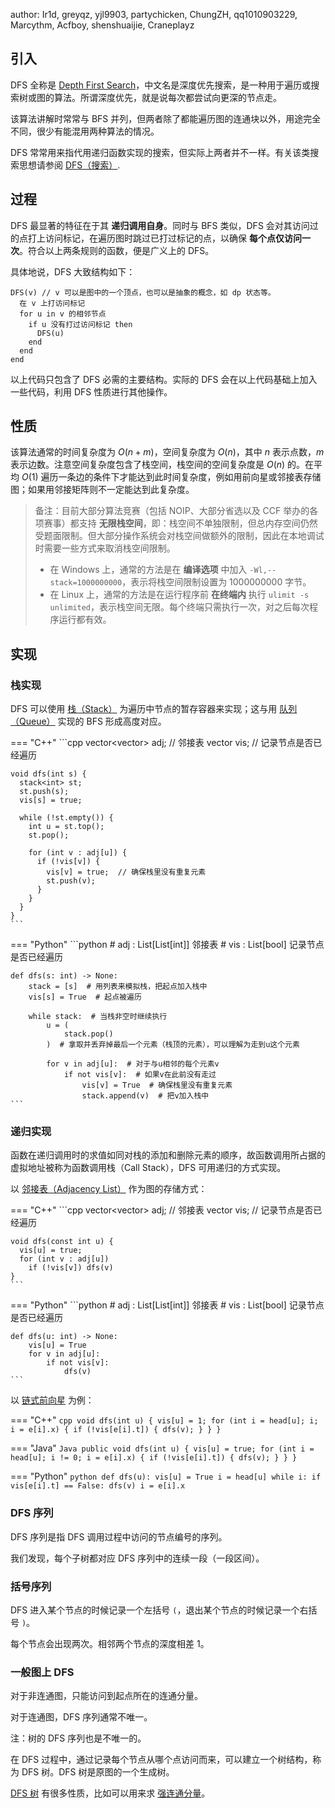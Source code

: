 author: Ir1d, greyqz, yjl9903, partychicken, ChungZH, qq1010903229, Marcythm, Acfboy, shenshuaijie, Craneplayz

## 引入

DFS 全称是 [Depth First Search](https://en.wikipedia.org/wiki/Depth-first_search)，中文名是深度优先搜索，是一种用于遍历或搜索树或图的算法。所谓深度优先，就是说每次都尝试向更深的节点走。

该算法讲解时常常与 BFS 并列，但两者除了都能遍历图的连通块以外，用途完全不同，很少有能混用两种算法的情况。

DFS 常常用来指代用递归函数实现的搜索，但实际上两者并不一样。有关该类搜索思想请参阅 [DFS（搜索）](../search/dfs.md).

## 过程

DFS 最显著的特征在于其 **递归调用自身**。同时与 BFS 类似，DFS 会对其访问过的点打上访问标记，在遍历图时跳过已打过标记的点，以确保 **每个点仅访问一次**。符合以上两条规则的函数，便是广义上的 DFS。

具体地说，DFS 大致结构如下：

    DFS(v) // v 可以是图中的一个顶点，也可以是抽象的概念，如 dp 状态等。
      在 v 上打访问标记
      for u in v 的相邻节点
        if u 没有打过访问标记 then
          DFS(u)
        end
      end
    end

以上代码只包含了 DFS 必需的主要结构。实际的 DFS 会在以上代码基础上加入一些代码，利用 DFS 性质进行其他操作。

## 性质

该算法通常的时间复杂度为 $O(n+m)$，空间复杂度为 $O(n)$，其中 $n$ 表示点数，$m$ 表示边数。注意空间复杂度包含了栈空间，栈空间的空间复杂度是 $O(n)$ 的。在平均 $O(1)$ 遍历一条边的条件下才能达到此时间复杂度，例如用前向星或邻接表存储图；如果用邻接矩阵则不一定能达到此复杂度。

> 备注：目前大部分算法竞赛（包括 NOIP、大部分省选以及 CCF 举办的各项赛事）都支持 **无限栈空间**，即：栈空间不单独限制，但总内存空间仍然受题面限制。但大部分操作系统会对栈空间做额外的限制，因此在本地调试时需要一些方式来取消栈空间限制。
>
> -   在 Windows 上，通常的方法是在 **编译选项** 中加入 `-Wl,--stack=1000000000`，表示将栈空间限制设置为 1000000000 字节。
> -   在 Linux 上，通常的方法是在运行程序前 **在终端内** 执行 `ulimit -s unlimited`，表示栈空间无限。每个终端只需执行一次，对之后每次程序运行都有效。

## 实现

### 栈实现

DFS 可以使用 [栈（Stack）](../ds/stack.md) 为遍历中节点的暂存容器来实现；这与用 [队列（Queue）](../ds/queue.md) 实现的 BFS 形成高度对应。

=== "C++"
    ```cpp
    vector<vector<int>> adj;  // 邻接表
    vector<bool> vis;         // 记录节点是否已经遍历
    
    void dfs(int s) {
      stack<int> st;
      st.push(s);
      vis[s] = true;
      
      while (!st.empty()) {
        int u = st.top();
        st.pop();
        
        for (int v : adj[u]) {
          if (!vis[v]) {
            vis[v] = true;  // 确保栈里没有重复元素
            st.push(v);
          }
        }
      }
    }
    ```

=== "Python"
    ```python
    # adj : List[List[int]] 邻接表
    # vis : List[bool] 记录节点是否已经遍历
    
    
    def dfs(s: int) -> None:
        stack = [s]  # 用列表来模拟栈，把起点加入栈中
        vis[s] = True  # 起点被遍历
        
        while stack:  # 当栈非空时继续执行
            u = (
                stack.pop()
            )  # 拿取并丢弃掉最后一个元素（栈顶的元素），可以理解为走到u这个元素
            
            for v in adj[u]:  # 对于与u相邻的每个元素v
                if not vis[v]:  # 如果v在此前没有走过
                    vis[v] = True  # 确保栈里没有重复元素
                    stack.append(v)  # 把v加入栈中
    ```

### 递归实现

函数在递归调用时的求值如同对栈的添加和删除元素的顺序，故函数调用所占据的虚拟地址被称为函数调用栈（Call Stack），DFS 可用递归的方式实现。

以 [邻接表（Adjacency List）](./save.md#邻接表) 作为图的存储方式：

=== "C++"
    ```cpp
    vector<vector<int>> adj;  // 邻接表
    vector<bool> vis;         // 记录节点是否已经遍历
    
    void dfs(const int u) {
      vis[u] = true;
      for (int v : adj[u])
        if (!vis[v]) dfs(v)
    }
    ```

=== "Python"
    ```python
    # adj : List[List[int]] 邻接表
    # vis : List[bool] 记录节点是否已经遍历
    
    
    def dfs(u: int) -> None:
        vis[u] = True
        for v in adj[u]:
            if not vis[v]:
                dfs(v)
    ```

以 [链式前向星](./save.md#链式前向星) 为例：

=== "C++"
    ```cpp
    void dfs(int u) {
      vis[u] = 1;
      for (int i = head[u]; i; i = e[i].x) {
        if (!vis[e[i].t]) {
          dfs(v);
        }
      }
    }
    ```

=== "Java"
    ```Java
    public void dfs(int u) {
        vis[u] = true;
        for (int i = head[u]; i != 0; i = e[i].x) {
            if (!vis[e[i].t]) {
                dfs(v);
            }
        }
    }
    ```

=== "Python"
    ```python
    def dfs(u):
        vis[u] = True
        i = head[u]
        while i:
            if vis[e[i].t] == False:
                dfs(v)
            i = e[i].x
    ```

### DFS 序列

DFS 序列是指 DFS 调用过程中访问的节点编号的序列。

我们发现，每个子树都对应 DFS 序列中的连续一段（一段区间）。

### 括号序列

DFS 进入某个节点的时候记录一个左括号 `(`，退出某个节点的时候记录一个右括号 `)`。

每个节点会出现两次。相邻两个节点的深度相差 1。

### 一般图上 DFS

对于非连通图，只能访问到起点所在的连通分量。

对于连通图，DFS 序列通常不唯一。

注：树的 DFS 序列也是不唯一的。

在 DFS 过程中，通过记录每个节点从哪个点访问而来，可以建立一个树结构，称为 DFS 树。DFS 树是原图的一个生成树。

[DFS 树](./scc.md#dfs-生成树) 有很多性质，比如可以用来求 [强连通分量](./scc.md)。
